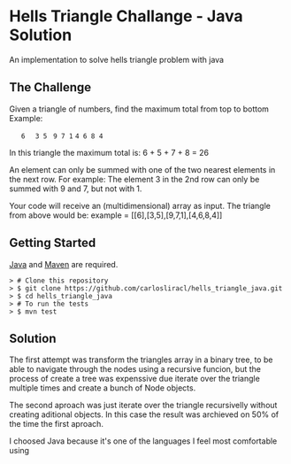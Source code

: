 # Hells Triangle Challange - Java Solution
An implementation to solve hells triangle problem with java

## The Challenge

Given a triangle of numbers, find the maximum total from top to bottom Example:

``   6``
``  3 5``
`` 9 7 1``
``4 6 8 4``

In this triangle the maximum total is:  6 + 5 + 7 + 8 = 26

An element can only be summed with one of the two nearest elements in the next row. 
For example: The element 3 in the 2nd row can only be summed with 9 and 7, but not with 1.

Your code will receive an (multidimensional) array as input. The triangle from above would be:
example = [[6],[3,5],[9,7,1],[4,6,8,4]]

## Getting Started

[Java](http://www.oracle.com/technetwork/pt/java/javase/downloads/index.html) and [Maven](https://maven.apache.org/) are required.


```
> # Clone this repository
> $ git clone https://github.com/carlosliracl/hells_triangle_java.git
> $ cd hells_triangle_java
> # To run the tests
> $ mvn test 
```

## Solution

The first attempt was transform the triangles array in a binary tree, to be able to navigate through the nodes using a recursive funcion, but the process of create a tree was expenssive due iterate over the triangle multiple times and create a bunch of Node objects.

The second aproach was just iterate over the triangle recursivelly without creating aditional objects. In this case the result was archieved on 50% of the time the first aproach.

I choosed Java because it's one of the languages ​​I feel most comfortable using